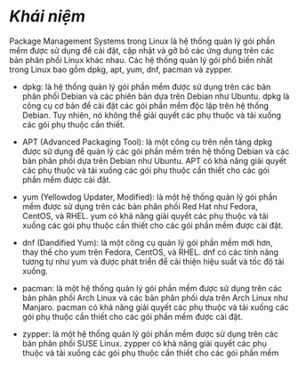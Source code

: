 # ***Khái niệm***
Package Management Systems trong Linux là hệ thống quản lý gói phần mềm được sử dụng để cài đặt, cập nhật và gỡ bỏ các ứng dụng trên các bản phân phối Linux khác nhau. Các hệ thống quản lý gói phổ biến nhất trong Linux bao gồm dpkg, apt, yum, dnf, pacman và zypper.

- dpkg: là hệ thống quản lý gói phần mềm được sử dụng trên các bản phân phối Debian và các phiên bản dựa trên Debian như Ubuntu. dpkg là công cụ cơ bản để cài đặt các gói phần mềm độc lập trên hệ thống Debian. Tuy nhiên, nó không thể giải quyết các phụ thuộc và tải xuống các gói phụ thuộc cần thiết.

- APT (Advanced Packaging Tool): là một công cụ trên nền tảng dpkg được sử dụng để quản lý các gói phần mềm trên hệ thống Debian và các bản phân phối dựa trên Debian như Ubuntu. APT có khả năng giải quyết các phụ thuộc và tải xuống các gói phụ thuộc cần thiết cho các gói phần mềm được cài đặt.

- yum (Yellowdog Updater, Modified): là một hệ thống quản lý gói phần mềm được sử dụng trên các bản phân phối Red Hat như Fedora, CentOS, và RHEL. yum có khả năng giải quyết các phụ thuộc và tải xuống các gói phụ thuộc cần thiết cho các gói phần mềm được cài đặt.

- dnf (Dandified Yum): là một công cụ quản lý gói phần mềm mới hơn, thay thế cho yum trên Fedora, CentOS, và RHEL. dnf có các tính năng tương tự như yum và được phát triển để cải thiện hiệu suất và tốc độ tải xuống.

- pacman: là một hệ thống quản lý gói phần mềm được sử dụng trên các bản phân phối Arch Linux và các bản phân phối dựa trên Arch Linux như Manjaro. pacman có khả năng giải quyết các phụ thuộc và tải xuống các gói phụ thuộc cần thiết cho các gói phần mềm được cài đặt.

- zypper: là một hệ thống quản lý gói phần mềm được sử dụng trên các bản phân phối SUSE Linux. zypper có khả năng giải quyết các phụ thuộc và tải xuống các gói phụ thuộc cần thiết cho các gói phần mềm

